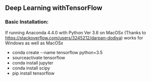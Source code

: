 ## Deep Learning withTensorFlow 

### Basic Installation:
If running Anaconda 4.4.0 with Python Ver 3.6 on MacOSx (Thanks to https://stackoverflow.com/users/3245212/darpan-dodiya) works for Windows as well as MacOSx
* conda create --name tensorflow python=3.5
* sourceactivate tensorflow
* conda install jupyter
* conda install scipy
* pip install tensorflow
